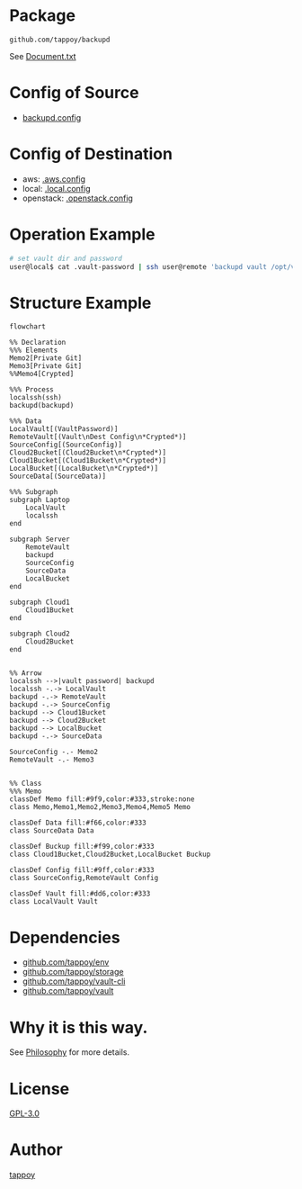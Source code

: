 # Package
`github.com/tappoy/backupd`

See [Document.txt](Document.txt)

# Config of Source
- [backupd.config](./test-data/config/backupd.config)

# Config of Destination
- aws: [.aws.config](https://github.com/tappoy/storage/blob/main/.aws.config.sample)
- local: [.local.config](https://github.com/tappoy/storage/blob/main/.local.config.sample)
- openstack: [.openstack.config](https://github.com/tappoy/storage/blob/main/.openstack.config.sample)

# Operation Example
```sh
# set vault dir and password
user@local$ cat .vault-password | ssh user@remote 'backupd vault /opt/vault'
```

# Structure Example
```mermaid
flowchart

%% Declaration
%%% Elements
Memo2[Private Git]
Memo3[Private Git]
%%Memo4[Crypted]

%%% Process
localssh(ssh)
backupd(backupd)

%%% Data
LocalVault[(VaultPassword)]
RemoteVault[(Vault\nDest Config\n*Crypted*)]
SourceConfig[(SourceConfig)]
Cloud2Bucket[(Cloud2Bucket\n*Crypted*)]
Cloud1Bucket[(Cloud1Bucket\n*Crypted*)]
LocalBucket[(LocalBucket\n*Crypted*)]
SourceData[(SourceData)]

%%% Subgraph
subgraph Laptop
    LocalVault
    localssh
end

subgraph Server
    RemoteVault
    backupd
    SourceConfig
    SourceData
    LocalBucket
end

subgraph Cloud1
    Cloud1Bucket
end

subgraph Cloud2
    Cloud2Bucket
end


%% Arrow
localssh -->|vault password| backupd
localssh -.-> LocalVault
backupd -.-> RemoteVault
backupd -.-> SourceConfig
backupd --> Cloud1Bucket
backupd --> Cloud2Bucket
backupd --> LocalBucket
backupd -.-> SourceData

SourceConfig -.- Memo2
RemoteVault -.- Memo3


%% Class
%%% Memo
classDef Memo fill:#9f9,color:#333,stroke:none
class Memo,Memo1,Memo2,Memo3,Memo4,Memo5 Memo

classDef Data fill:#f66,color:#333
class SourceData Data

classDef Buckup fill:#f99,color:#333
class Cloud1Bucket,Cloud2Bucket,LocalBucket Buckup

classDef Config fill:#9ff,color:#333
class SourceConfig,RemoteVault Config

classDef Vault fill:#dd6,color:#333
class LocalVault Vault
```


# Dependencies
- [github.com/tappoy/env](https://github.com/tappoy/env)
- [github.com/tappoy/storage](https://github.com/tappoy/storage)
- [github.com/tappoy/vault-cli](https://github.com/tappoy/vault-cli)
- [github.com/tappoy/vault](https://github.com/tappoy/vault)

# Why it is this way.
See [Philosophy](https://github.com/tappoy/philosophy) for more details.

# License
[GPL-3.0](LICENSE)

# Author
[tappoy](https://github.com/tappoy)